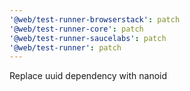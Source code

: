 ```yaml
---
'@web/test-runner-browserstack': patch
'@web/test-runner-core': patch
'@web/test-runner-saucelabs': patch
'@web/test-runner': patch
---
```


Replace uuid dependency with nanoid
